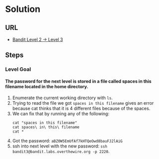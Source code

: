 # Solution

## URL
- [Bandit Level 2 → Level 3](https://overthewire.org/wargames/bandit/bandit3.html)

## Steps

### Level Goal

#### The password for the next level is stored in a file called spaces in this filename located in the home directory.
1. Enumerate the current working directory with `ls`.
2. Trying to read the file we got `spaces in this filename` gives an error because cat thinks that it is 4 different files because of the spaces.
3. We can fix that by running any of the following:
    ```
    cat "spaces in this filename"
    cat spaces\ in\ this\ filename
    cat *
    ```
4. Got the password: `aBZ0W5EmUfAf7kHTQeOwd8bauFJ2lAiG`
4. ssh into next level with the new password: `ssh bandit3@bandit.labs.overthewire.org -p 2220`.